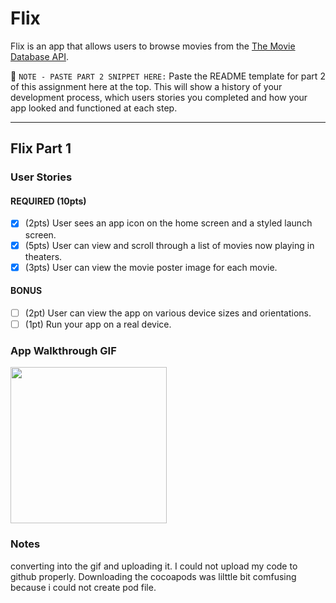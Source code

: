 # Flix

Flix is an app that allows users to browse movies from the [The Movie Database API](http://docs.themoviedb.apiary.io/#).

📝 `NOTE - PASTE PART 2 SNIPPET HERE:` Paste the README template for part 2 of this assignment here at the top. This will show a history of your development process, which users stories you completed and how your app looked and functioned at each step.

---

## Flix Part 1

### User Stories


#### REQUIRED (10pts)
- [x] (2pts) User sees an app icon on the home screen and a styled launch screen.
- [x] (5pts) User can view and scroll through a list of movies now playing in theaters.
- [x] (3pts) User can view the movie poster image for each movie.

#### BONUS
- [ ] (2pt) User can view the app on various device sizes and orientations.
- [ ] (1pt) Run your app on a real device.

### App Walkthrough GIF




<img src="https://media.giphy.com/media/NVSzfYP0WAPdH8luBx/giphy.gif?cid=790b76118459c83f46654dc251d0176552ca3d7c0c9f1da0&rid=giphy.gif&ct=g" width=250><br>

### Notes
converting into the gif and uploading it. I could not upload my code to github properly. Downloading the cocoapods was lilttle bit comfusing because i could not create pod file. 
